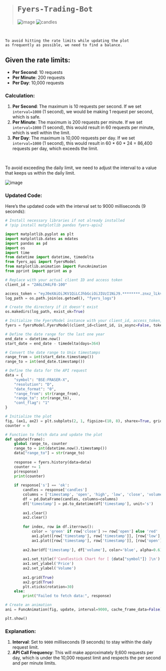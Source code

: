 ># `Fyers-Trading-Bot`
>
>![image](https://github.com/imvickykumar999/Fyers-Trading-Bot/assets/50515418/6130520f-fe00-4850-bf4f-bd94ab8b3970)
>![candles](https://github.com/imvickykumar999/Fyers-Trading-Bot/assets/50515418/7a2765c1-602c-4f9a-979b-30d619e1a61b)

<br>

    To avoid hitting the rate limits while updating the plot 
    as frequently as possible, we need to find a balance. 

Given the rate limits:
---

- **Per Second**: 10 requests
- **Per Minute**: 200 requests
- **Per Day**: 10,000 requests


### Calculation:
1. **Per Second**: The maximum is 10 requests per second. If we set `interval=1000` (1 second), we would be making 1 request per second, which is safe.
2. **Per Minute**: The maximum is 200 requests per minute. If we set `interval=1000` (1 second), this would result in 60 requests per minute, which is well within the limit.
3. **Per Day**: The maximum is 10,000 requests per day. If we set `interval=1000` (1 second), this would result in 60 * 60 * 24 = 86,400 requests per day, which exceeds the limit.

<br>

To avoid exceeding the daily limit, we need to adjust the interval to a value that keeps us within the daily limit.

![image](https://github.com/imvickykumar999/Fyers-Trading-Bot/assets/50515418/2be3f9c4-39c2-4341-9a4d-8031df1132ac)

### Updated Code:
Here’s the updated code with the interval set to 9000 milliseconds (9 seconds):

```python
# Install necessary libraries if not already installed
# !pip install matplotlib pandas fyers-apiv2

import matplotlib.pyplot as plt
import matplotlib.dates as mdates
import pandas as pd
import os
import time
from datetime import datetime, timedelta
from fyers_api import fyersModel
from matplotlib.animation import FuncAnimation
from pprint import pprint as p

# Replace with your actual client ID and access token
client_id = "2A6LCH4LF8-100"

access_token = "eyJ0eXAiOiJKV1QiLCJhbGciOiJIUzI1NiJ9.********.znxz_lLkv6QOCe2M2VpEnVTPdnYIgRheTculur_Kpac"
log_path = os.path.join(os.getcwd(), "fyers_logs")

# Create the directory if it doesn't exist
os.makedirs(log_path, exist_ok=True)

# Initialize the FyersModel instance with your client_id, access_token, and enable async mode
fyers = fyersModel.FyersModel(client_id=client_id, is_async=False, token=access_token, log_path=log_path)

# Define the date range for the last one year
end_date = datetime.now()
start_date = end_date - timedelta(days=364)

# Convert the date range to Unix timestamps
range_from = int(start_date.timestamp())
range_to = int(end_date.timestamp())

# Define the data for the API request
data = {
    "symbol": "BSE:FRASER-X",
    "resolution": "D",
    "date_format": "0",
    "range_from": str(range_from),
    "range_to": str(range_to),
    "cont_flag": "1"
}

# Initialize the plot
fig, (ax1, ax2) = plt.subplots(2, 1, figsize=(10, 8), sharex=True, gridspec_kw={'height_ratios': [3, 1]})
counter = 0

# Function to fetch data and update the plot
def update(frame):
    global range_to, counter
    range_to = int(datetime.now().timestamp())
    data["range_to"] = str(range_to)
    
    response = fyers.history(data=data)
    counter += 1
    p(response)
    print(counter)
    
    if response['s'] == 'ok':
        candles = response['candles']
        columns = ['timestamp', 'open', 'high', 'low', 'close', 'volume']
        df = pd.DataFrame(candles, columns=columns)
        df['timestamp'] = pd.to_datetime(df['timestamp'], unit='s')
        
        ax1.clear()
        ax2.clear()
        
        for index, row in df.iterrows():
            color = 'green' if row['close'] >= row['open'] else 'red'
            ax1.plot([row['timestamp'], row['timestamp']], [row['low'], row['high']], color='black')
            ax1.plot([row['timestamp'], row['timestamp']], [row['open'], row['close']], color=color, linewidth=5)
        
        ax2.bar(df['timestamp'], df['volume'], color='blue', alpha=0.6)
        
        ax1.set_title(f'Candlestick Chart for [ {data["symbol"]} ]\n')
        ax1.set_ylabel('Price')
        ax2.set_ylabel('Volume')
        
        ax1.grid(True)
        ax2.grid(True)
        plt.xticks(rotation=30)
    else:
        print("Failed to fetch data:", response)

# Create an animation
ani = FuncAnimation(fig, update, interval=9000, cache_frame_data=False)  # Update every 9 seconds

plt.show()
```

### Explanation:
1. **Interval**: Set to `9000` milliseconds (9 seconds) to stay within the daily request limit.
2. **API Call Frequency**: This will make approximately 9,600 requests per day, which is under the 10,000 request limit and respects the per second and per minute limits.
